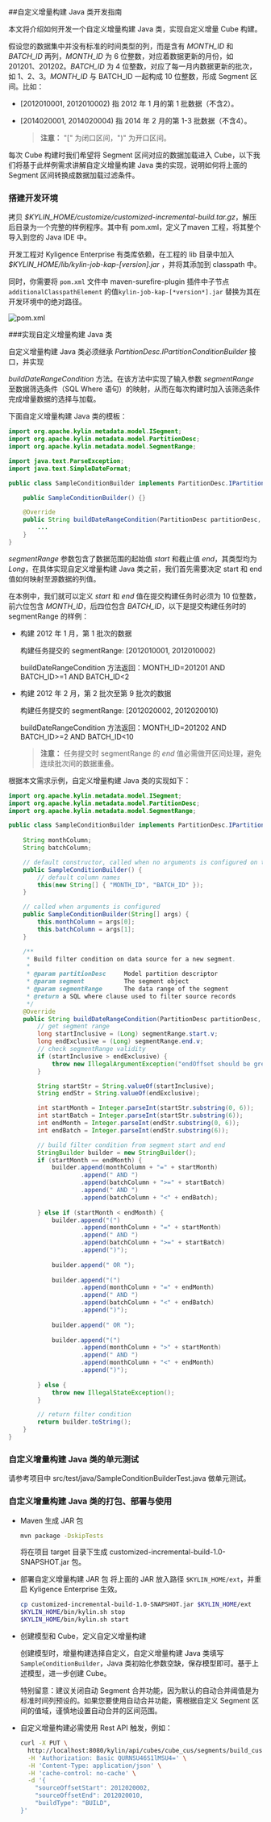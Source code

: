 ##自定义增量构建 Java 类开发指南

本文将介绍如何开发一个自定义增量构建 Java 类，实现自定义增量 Cube 构建。

假设您的数据集中并没有标准的时间类型的列，而是含有 *MONTH_ID* 和 *BATCH_ID* 两列，*MONTH_ID* 为 6 位整数，对应着数据更新的月份，如201201、201202。*BATCH_ID* 为 4 位整数，对应了每一月内数据更新的批次，如 1、2、3。*MONTH_ID* 与 BATCH_ID 一起构成 10  位整数，形成 Segment 区间。比如：

- [2012010001, 2012010002) 指 2012 年 1 月的第 1 批数据（不含2）。

- [2014020001, 2014020004) 指 2014 年 2 月的第 1-3 批数据（不含4）。

  > **注意：** "[" 为闭口区间，")" 为开口区间。

每次 Cube 构建时我们希望将 Segment 区间对应的数据加载进入 Cube，以下我们将基于此样例需求讲解自定义增量构建 Java 类的实现，说明如何将上面的 Segment 区间转换成数据加载过滤条件。

### 搭建开发环境

拷贝 *$KYLIN_HOME/customize/customized-incremental-build.tar.gz*，解压后目录为一个完整的样例程序。其中有 pom.xml，定义了maven 工程，将其整个导入到您的 Java IDE 中。

开发工程对 Kyligence Enterprise 有类库依赖，在工程的 lib 目录中加入 *$KYLIN_HOME/lib/kylin-job-kap-[*version*].jar* ，并将其添加到 classpath 中。

同时，你需要将 `pom.xml` 文件中 maven-surefire-plugin 插件中子节点 `additionalClasspathElement` 的值`kylin-job-kap-[*version*].jar` 替换为其在开发环境中的绝对路径。

![pom.xml](./images/pom.png)

###实现自定义增量构建 Java 类

自定义增量构建 Java 类必须继承 *PartitionDesc.IPartitionConditionBuilder* 接口，并实现

*buildDateRangeCondition* 方法。在该方法中实现了输入参数 *segmentRange* 至数据筛选条件（SQL Where 语句）的映射，从而在每次构建时加入该筛选条件完成增量数据的选择与加载。

下面自定义增量构建 Java 类的模板：

```java
import org.apache.kylin.metadata.model.ISegment;
import org.apache.kylin.metadata.model.PartitionDesc;
import org.apache.kylin.metadata.model.SegmentRange;

import java.text.ParseException;
import java.text.SimpleDateFormat;

public class SampleConditionBuilder implements PartitionDesc.IPartitionConditionBuilder {

    public SampleConditionBuilder() {}

    @Override
    public String buildDateRangeCondition(PartitionDesc partitionDesc, ISegment segment, SegmentRange segmentRange) {
		...
    }
}
```

*segmentRange* 参数包含了数据范围的起始值 *start* 和截止值 *end*，其类型均为 *Long*，在具体实现自定义增量构建 Java 类之前，我们首先需要决定 start 和 end 值如何映射至源数据的列值。

在本例中，我们就可以定义 *start* 和 *end* 值在提交构建任务时必须为 10 位整数，前六位包含 *MONTH_ID*，后四位包含 *BATCH_ID*，以下是提交构建任务时的 segmentRange 的样例：

- 构建 2012 年 1 月，第 1 批次的数据

  构建任务提交的 segmentRange: [2012010001, 2012010002)

  buildDateRangeCondition 方法返回：MONTH_ID=201201 AND BATCH_ID>=1 AND BATCH_ID<2

- 构建 2012 年 2 月，第 2 批次至第 9 批次的数据

  构建任务提交的 segmentRange: [2012020002, 2012020010)

  buildDateRangeCondition 方法返回：MONTH_ID=201202 AND BATCH_ID>=2 AND BATCH_ID<10

  > **注意：** 任务提交时 segmentRange 的 *end* 值必需做开区间处理，避免连续批次间的数据重叠。

根据本文需求示例，自定义增量构建 Java 类的实现如下：

```java
import org.apache.kylin.metadata.model.ISegment;
import org.apache.kylin.metadata.model.PartitionDesc;
import org.apache.kylin.metadata.model.SegmentRange;

public class SampleConditionBuilder implements PartitionDesc.IPartitionConditionBuilder {
    
    String monthColumn;
    String batchColumn;

    // default constructor, called when no arguments is configured on the type of customized incremental build
    public SampleConditionBuilder() {
        // default column names
        this(new String[] { "MONTH_ID", "BATCH_ID" });
    }

    // called when arguments is configured
    public SampleConditionBuilder(String[] args) {
        this.monthColumn = args[0];
        this.batchColumn = args[1];
    }

    /**
     * Build filter condition on data source for a new segment.
     * 
     * @param partitionDesc     Model partition descriptor
     * @param segment           The segment object
     * @param segmentRange      The data range of the segment
     * @return a SQL where clause used to filter source records
     */
    @Override
    public String buildDateRangeCondition(PartitionDesc partitionDesc, ISegment segment, SegmentRange segmentRange) {
        // get segment range
        long startInclusive = (Long) segmentRange.start.v;
        long endExclusive = (Long) segmentRange.end.v;
        // check segmentRange validity
        if (startInclusive > endExclusive) {
            throw new IllegalArgumentException("endOffset should be greater than startOffset!");
        }

        String startStr = String.valueOf(startInclusive);
        String endStr = String.valueOf(endExclusive);

        int startMonth = Integer.parseInt(startStr.substring(0, 6));
        int startBatch = Integer.parseInt(startStr.substring(6));
        int endMonth = Integer.parseInt(endStr.substring(0, 6));
        int endBatch = Integer.parseInt(endStr.substring(6));

        // build filter condition from segment start and end
        StringBuilder builder = new StringBuilder();
        if (startMonth == endMonth) {
            builder.append(monthColumn + "=" + startMonth)
                    .append(" AND ")
                    .append(batchColumn + ">=" + startBatch)
                    .append(" AND ")
                    .append(batchColumn + "<" + endBatch);
            
        } else if (startMonth < endMonth) {
            builder.append("(")
                    .append(monthColumn + "=" + startMonth)
                    .append(" AND ")
                    .append(batchColumn + ">=" + startBatch)
                    .append(")");
            
            builder.append(" OR ");
            
            builder.append("(")
                    .append(monthColumn + "=" + endMonth)
                    .append(" AND ")
                    .append(batchColumn + "<" + endBatch)
                    .append(")");
            
            builder.append(" OR ");
            
            builder.append("(")
                    .append(monthColumn + ">" + startMonth)
                    .append(" AND ")
                    .append(monthColumn + "<" + endMonth)
                    .append(")");
    
        } else {
            throw new IllegalStateException();
        }

        // return filter condition
        return builder.toString();
    }
}
```

### 自定义增量构建 Java 类的单元测试
请参考项目中 src/test/java/SampleConditionBuilderTest.java 做单元测试。


### 自定义增量构建 Java 类的打包、部署与使用
- Maven 生成 JAR 包
  ```sh
  mvn package -DskipTests
  ```

  将在项目 target 目录下生成 customized-incremental-build-1.0-SNAPSHOT.jar 包。

- 部署自定义增量构建 JAR 包
  将上面的 JAR 放入路径 `$KYLIN_HOME/ext`，并重启 Kyligence Enterprise 生效。
  ```sh
  cp customized-incremental-build-1.0-SNAPSHOT.jar $KYLIN_HOME/ext
  $KYLIN_HOME/bin/kylin.sh stop
  $KYLIN_HOME/bin/kylin.sh start
  ```

- 创建模型和 Cube，定义自定义增量构建

  创建模型时，增量构建选择自定义，自定义增量构建 Java 类填写 `SampleConditionBuilder`，Java 类初始化参数空缺，保存模型即可。基于上述模型，进一步创建 Cube。

  特别留意：建议关闭自动 Segment 合并功能，因为默认的自动合并阈值是为标准时间列预设的。如果您要使用自动合并功能，需根据自定义 Segment 区间的值域，谨慎地设置自动合并的区间范围。

- 自定义增量构建必需使用 Rest API 触发，例如：
  ```sh
  curl -X PUT \
    http://localhost:8080/kylin/api/cubes/cube_cus/segments/build_customized \
    -H 'Authorization: Basic QURNSU46S1lMSU4=' \
    -H 'Content-Type: application/json' \
    -H 'cache-control: no-cache' \
    -d '{
      "sourceOffsetStart": 2012020002,
      "sourceOffsetEnd": 2012020010,
      "buildType": "BUILD",
  }'
  ```

